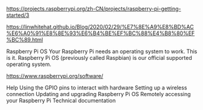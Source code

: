 https://projects.raspberrypi.org/zh-CN/projects/raspberry-pi-getting-started/3

https://linwhitehat.github.io/Blog/2020/02/29/%E7%8E%A9%E8%BD%AC%E6%A0%91%E8%8E%93%E6%B4%BE%EF%BC%88%E4%B8%80%EF%BC%89.html


Raspberry Pi OS
Your Raspberry Pi needs an operating system to work. This is it. Raspberry Pi OS (previously called Raspbian) is our official supported operating system.

https://www.raspberrypi.org/software/


Help
Using the GPIO pins to interact with hardware
Setting up a wireless connection
Updating and upgrading Raspberry Pi OS
Remotely accessing your Raspberry Pi
Technical documentation